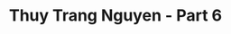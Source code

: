 ---
layout: album
resource: instagram
title: "Thuy Trang Nguyen - Part 6"
description: "Instagram album of Thuy Trang Nguyen, part 6.</br> Username: chin_19022"
active: gallery
album-title: "Thuy Trang Nguyen"
images:
  - image_path: chin_19022/6/20230204_071525_328965138_576976441113650_9182618969480392456_n.jpg
  - image_path: chin_19022/6/20230207_212108_329126001_593411775478132_7534311912461167505_n.jpg
  - image_path: chin_19022/6/20230207_212108_329205680_1219934802282698_4981008671157084179_n.jpg
  - image_path: chin_19022/6/20230207_212108_329379253_718677726642744_2030456449739910175_n.jpg
  - image_path: chin_19022/6/20230209_181457_329569565_1375959866491380_6601002761395982157_n.jpg
  - image_path: chin_19022/6/20230526_174250_348876141_790791952712166_4360100369507645185_n.jpg
  - image_path: chin_19022/6/20230526_174250_349056137_1406902476763346_4199019146260601486_n.jpg
  - image_path: chin_19022/6/20230526_174250_349164453_1396843877776395_6797521892639642636_n.jpg
  - image_path: chin_19022/6/20230526_174250_349230592_1197908917535204_5549755385659577590_n.jpg
  - image_path: chin_19022/6/20230531_203025_350885385_716514023576628_5140670749698119424_n.jpg
---